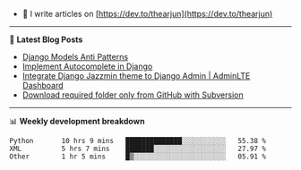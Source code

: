 <!-- ![My Profile Introduction Image](https://i.ibb.co/tLFZ15Q/gh.png) -->
- 📝 I write articles on [https://dev.to/thearjun](https://dev.to/thearjun)

-------

📕 **Latest Blog Posts**
<!-- BLOG-POST-LIST:START -->
- [Django Models Anti Patterns](https://dev.to/thearjun/django-models-anti-patterns-1ma1)
- [Implement Autocomplete in Django](https://dev.to/thearjun/implement-autocomplete-in-django-3h20)
- [Integrate Django Jazzmin theme to Django Admin | AdminLTE Dashboard](https://dev.to/thearjun/integrate-django-jazzmin-theme-to-django-admin-adminlte-dashboard-5aao)
- [Download required folder only from GitHub with Subversion](https://dev.to/thearjun/download-required-folder-only-from-github-with-subversion-2gpc)
<!-- BLOG-POST-LIST:END -->

-------

📊 **Weekly development breakdown**
<!--START_SECTION:waka-->

```text
Python       10 hrs 9 mins   ██████████████░░░░░░░░░░░   55.38 %
XML          5 hrs 7 mins    ███████░░░░░░░░░░░░░░░░░░   27.97 %
Other        1 hr 5 mins     █▒░░░░░░░░░░░░░░░░░░░░░░░   05.91 %
```

<!--END_SECTION:waka-->
<img src='https://profile-counter.glitch.me/thearjun/count.svg' width='0px'>
